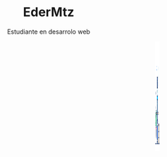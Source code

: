 <h1 align="center">EderMtz</h1>
<p>
<div align="center">
Estudiante en desarrolo web 
</div>
</p>
<div>
<img src="https://raw.githubusercontent.com/jsuarezruiz/jsuarezruiz/master/images/coding.gif" align="right" style="max-width: 10px; height: 250px;">
</div>
